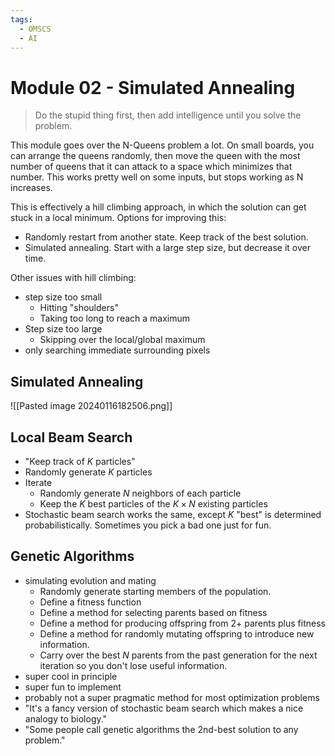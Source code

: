 ```yaml
---
tags:
  - OMSCS
  - AI
---
```

# Module 02 - Simulated Annealing

> Do the stupid thing first, then add intelligence until you solve the problem.

This module goes over the N-Queens problem a lot. On small boards, you can arrange the queens randomly, then move the queen with the most number of queens that it can attack to a space which minimizes that number. This works pretty well on some inputs, but stops working as N increases.

This is effectively a hill climbing approach, in which the solution can get stuck in a local minimum. Options for improving this:

- Randomly restart from another state. Keep track of the best solution.
- Simulated annealing. Start with a large step size, but decrease it over time.

Other issues with hill climbing:
- step size too small
	- Hitting "shoulders"
	- Taking too long to reach a maximum
- Step size too large
	- Skipping over the local/global maximum
- only searching immediate surrounding pixels

## Simulated Annealing
![[Pasted image 20240116182506.png]]

## Local Beam Search
- "Keep track of $K$ particles"
- Randomly generate $K$ particles
- Iterate
	- Randomly generate $N$ neighbors of each particle
	- Keep the $K$ best particles of the $K \times N$ existing particles
- Stochastic beam search works the same, except $K$ "best" is determined probabilistically. Sometimes you pick a bad one just for fun.

## Genetic Algorithms
- simulating evolution and mating
	- Randomly generate starting members of the population.
	- Define a fitness function
	- Define a method for selecting parents based on fitness
	- Define a method for producing offspring from 2+ parents plus fitness
	- Define a method for randomly mutating offspring to introduce new information.
	- Carry over the best $N$ parents from the past generation for the next iteration so you don't lose useful information.
- super cool in principle
- super fun to implement
- probably not a super pragmatic method for most optimization problems
- "It's a fancy version of stochastic beam search which makes a nice analogy to biology."
- "Some people call genetic algorithms the 2nd-best solution to any problem."


